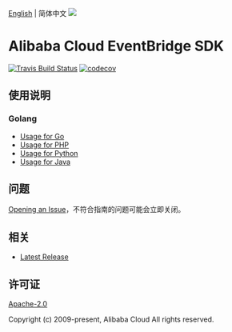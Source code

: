 [English](README.md) | 简体中文
![](https://aliyunsdk-pages.alicdn.com/icons/AlibabaCloud.svg)

# Alibaba Cloud EventBridge SDK

[![Travis Build Status](https://travis-ci.org/aliyun/alibabacloud-eventbridge-sdk.svg?branch=master)](https://travis-ci.org/aliyun/alibabacloud-eventbridge-sdk)
[![codecov](https://codecov.io/gh/aliyun/alibabacloud-eventbridge-sdk/branch/master/graph/badge.svg)](https://codecov.io/gh/aliyun/alibabacloud-eventbridge-sdk)

## 使用说明

### Golang
- [Usage for Go](./golang/README-CN.md)
- [Usage for PHP](./php/README-CN.md)
- [Usage for Python](./python/README-CN.md)
- [Usage for Java](./java/README-CN.md)

## 问题

[Opening an Issue](https://github.com/aliyun/alibabacloud-eventbridge-sdk/issues/new)，不符合指南的问题可能会立即关闭。

## 相关

- [Latest Release](https://github.com/aliyun/alibabacloud-eventbridge-sdk)

## 许可证

[Apache-2.0](http://www.apache.org/licenses/LICENSE-2.0)

Copyright (c) 2009-present, Alibaba Cloud All rights reserved.
